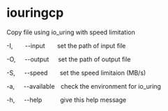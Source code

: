 # iouringcp
Copy file using io_uring with speed limitation

-I,&ensp;&ensp;&ensp;&ensp;--input&ensp;&ensp;&ensp;&ensp;set the path of input file

-O,&ensp;&ensp;&ensp;--output&ensp;&ensp;&ensp;set the path of output file

-S,&ensp;&ensp;&ensp;--speed&ensp;&ensp;&ensp;&ensp;set the speed limitaion (MB/s)

-a,&ensp;&ensp;&ensp;--available&ensp;&ensp;check the environment for io_uring

-h,&ensp;&ensp;&ensp;--help&ensp;&ensp;&ensp;&ensp;&ensp;&ensp;give this help message
